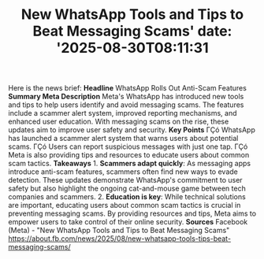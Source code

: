﻿---
title: "New WhatsApp Tools and Tips to Beat Messaging Scams'
date: '2025-08-30T08:11:31"
category: "Markets"
summary: ""
slug: "new whatsapp tools and tips to beat messaging scams"
source_urls:
  - "https://about.fb.com/news/2025/08/new-whatsapp-tools-tips-beat-messaging-scams/"
seo:
  title: "New WhatsApp Tools and Tips to Beat Messaging Scams | Hash n Hedge'
  description: '"
  keywords: ["news", "markets", "brief"]
---
Here is the news brief:  **Headline** WhatsApp Rolls Out Anti-Scam Features  **Summary Meta Description** Meta's WhatsApp has introduced new tools and tips to help users identify and avoid messaging scams. The features include a scammer alert system, improved reporting mechanisms, and enhanced user education. With messaging scams on the rise, these updates aim to improve user safety and security.  **Key Points**  ΓÇó WhatsApp has launched a scammer alert system that warns users about potential scams. ΓÇó Users can report suspicious messages with just one tap. ΓÇó Meta is also providing tips and resources to educate users about common scam tactics.  **Takeaways**  1. **Scammers adapt quickly**: As messaging apps introduce anti-scam features, scammers often find new ways to evade detection. These updates demonstrate WhatsApp's commitment to user safety but also highlight the ongoing cat-and-mouse game between tech companies and scammers. 2. **Education is key**: While technical solutions are important, educating users about common scam tactics is crucial in preventing messaging scams. By providing resources and tips, Meta aims to empower users to take control of their online security.  **Sources** Facebook (Meta) - "New WhatsApp Tools and Tips to Beat Messaging Scams" https://about.fb.com/news/2025/08/new-whatsapp-tools-tips-beat-messaging-scams/ 
